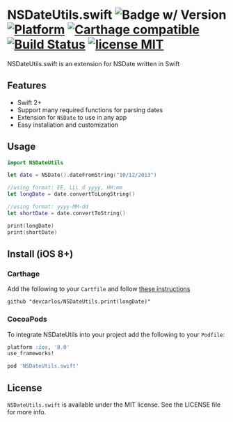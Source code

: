 # NSDateUtils.swift ![Badge w/ Version](https://cocoapod-badges.herokuapp.com/v/NSDateUtils.swift/badge.png) [![Platform](https://img.shields.io/cocoapods/p/NSDateUtils.swift.svg)](http://cocoadocs.org/docsets/NSDateUtils.swift/) [![Carthage compatible](https://img.shields.io/badge/Carthage-compatible-4BC51D.svg?style=flat)](https://github.com/Carthage/Carthage) [![Build Status](https://travis-ci.org/devcarlos/NSDateUtils.svg)](https://travis-ci.org/devcarlos/NSDateUtils) [![license MIT](https://img.shields.io/cocoapods/l/NSDateUtils.svg)](http://opensource.org/licenses/MIT)

NSDateUtils.swift is an extension for NSDate written in Swift

## Features

* Swift 2+
* Support many required functions for parsing dates
* Extension for `NSDate` to use in any app
* Easy installation and customization

## Usage

```swift
import NSDateUtils

let date = NSDate().dateFromString("10/12/2013")

//using format: EE, LLL d yyyy, HH:mm
let longDate = date.convertToLongString()

//using format: yyyy-MM-dd
let shortDate = date.convertToString()

print(longDate)
print(shortDate)

```

## Install (iOS 8+)

### Carthage

Add the following to your `Cartfile` and follow [these instructions](https://github.com/Carthage/Carthage#adding-frameworks-to-an-application)

```
github "devcarlos/NSDateUtils.print(longDate)"
```

### CocoaPods

To integrate NSDateUtils into your project add the following to your `Podfile`:

```ruby
platform :ios, '8.0'
use_frameworks!

pod 'NSDateUtils.swift'
```

## License

`NSDateUtils.swift` is available under the MIT license. See the LICENSE file for more info.
